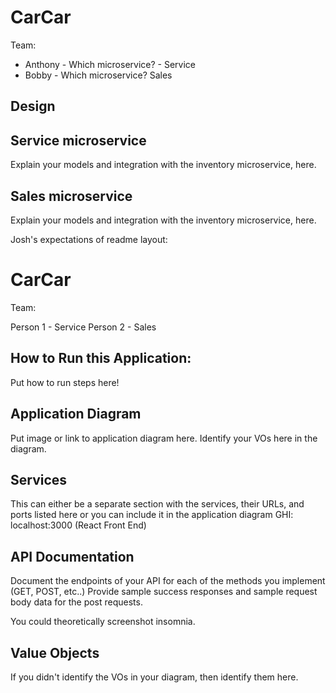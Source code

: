 # CarCar

Team:


* Anthony - Which microservice? - Service
* Bobby - Which microservice? Sales


## Design

## Service microservice

Explain your models and integration with the inventory
microservice, here.

## Sales microservice

Explain your models and integration with the inventory
microservice, here.



Josh's expectations of readme layout:


# CarCar

Team:

Person 1 - Service
Person 2 - Sales

## How to Run this Application:

Put how to run steps here!


## Application Diagram

Put image or link to application diagram here. Identify your VOs here in the diagram.


## Services

This can either be a separate section with the services, their URLs, and ports listed here or you can include it in the application diagram
GHI: localhost:3000 (React Front End)


## API Documentation

Document the endpoints of your API for each of the methods you implement (GET, POST, etc..)
Provide sample success responses and sample request body data for the post requests.

You could theoretically screenshot insomnia.


## Value Objects

If you didn't identify the VOs in your diagram, then identify them here.

